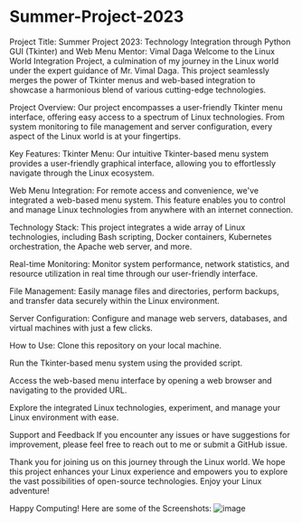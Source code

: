 # Summer-Project-2023

Project Title: Summer Project 2023: Technology Integration through Python GUI (Tkinter) and Web Menu
Mentor: Vimal Daga
Welcome to the Linux World Integration Project, a culmination of my journey in the Linux world under the expert guidance of Mr. Vimal Daga. This project seamlessly merges the power of Tkinter menus and web-based integration to showcase a harmonious blend of various cutting-edge technologies.

Project Overview:
Our project encompasses a user-friendly Tkinter menu interface, offering easy access to a spectrum of Linux technologies. From system monitoring to file management and server configuration, every aspect of the Linux world is at your fingertips.

Key Features:
Tkinter Menu: Our intuitive Tkinter-based menu system provides a user-friendly graphical interface, allowing you to effortlessly navigate through the Linux ecosystem.

Web Menu Integration: For remote access and convenience, we've integrated a web-based menu system. This feature enables you to control and manage Linux technologies from anywhere with an internet connection.

Technology Stack: This project integrates a wide array of Linux technologies, including Bash scripting, Docker containers, Kubernetes orchestration, the Apache web server, and more.

Real-time Monitoring: Monitor system performance, network statistics, and resource utilization in real time through our user-friendly interface.

File Management: Easily manage files and directories, perform backups, and transfer data securely within the Linux environment.

Server Configuration: Configure and manage web servers, databases, and virtual machines with just a few clicks.

How to Use:
Clone this repository on your local machine.

Run the Tkinter-based menu system using the provided script.

Access the web-based menu interface by opening a web browser and navigating to the provided URL.

Explore the integrated Linux technologies, experiment, and manage your Linux environment with ease.

Support and Feedback
If you encounter any issues or have suggestions for improvement, please feel free to reach out to me or submit a GitHub issue.

Thank you for joining us on this journey through the Linux world. We hope this project enhances your Linux experience and empowers you to explore the vast possibilities of open-source technologies. Enjoy your Linux adventure!

Happy Computing!
Here are some of the Screenshots:
![image](https://github.com/sagarydv002/Summer-Project-2023/assets/81519125/7450c601-1143-4570-a062-15a9b83d5ead)
